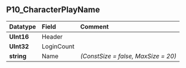 ## P10\_CharacterPlayName ##
| **Datatype** | **Field** | **Comment** |
|:-------------|:----------|:------------|
| **UInt16**   | Header    |             |
| **UInt32**   | LoginCount |             |
| **string**   | Name      | _(ConstSize = false, MaxSize = 20)_ |
